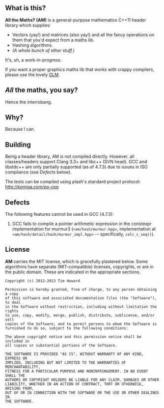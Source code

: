 
## What is this?

**All the Maths‽ (AM)** is a general-purpose mathematics C++11 header library
which supplies:

* Vectors (yay!) and matrices (also yay!) and all the fancy operations on them
  that you'd expect from a maths lib.
* Hashing algorithms.
* *(A whole bunch of other stuff.)*

It's, uh, a work-in-progress.

If you want a proper graphics maths lib that works with crappy compilers,
please use the lovely [GLM](http://glm.g-truc.net/).

## *All* the maths, you say?

Hence the interrobang.

## Why?

Because I can.

## Building

Being a header library, AM is not compiled directly. However, all
classes/headers support Clang 3.3+ and libc++ (SVN head). GCC and libstdc++
are only partially supported (as of 4.7.3) due to issues in ISO compliance
(see *Defects* below).

The tests can be compiled using plash's standard project protocol:
http://komiga.com/pp-cpp

## Defects

The following features cannot be used in GCC (4.7.3):

1. GCC fails to compile a pointer arithmetic expression in the constexpr
   implementation for murmur3 (`<am/hash/murmur.hpp>`, implementation at
   `<am/hash/detail/hash/murmur_impl.hpp>` -- specifically, `calc_c_seq()`).

## License

**AM** carries the MIT license, which is gracefully plastered below. Some
algorithms have separate (MIT-compatible) licenses, copyrights, or are in the
public domain. These are indicated in the appropriate sections.

```
Copyright (c) 2012-2013 Tim Howard

Permission is hereby granted, free of charge, to any person obtaining a copy
of this software and associated documentation files (the "Software"), to deal
in the Software without restriction, including without limitation the rights
to use, copy, modify, merge, publish, distribute, sublicense, and/or sell
copies of the Software, and to permit persons to whom the Software is
furnished to do so, subject to the following conditions:

The above copyright notice and this permission notice shall be included in
all copies or substantial portions of the Software.

THE SOFTWARE IS PROVIDED "AS IS", WITHOUT WARRANTY OF ANY KIND, EXPRESS OR
IMPLIED, INCLUDING BUT NOT LIMITED TO THE WARRANTIES OF MERCHANTABILITY,
FITNESS FOR A PARTICULAR PURPOSE AND NONINFRINGEMENT. IN NO EVENT SHALL THE
AUTHORS OR COPYRIGHT HOLDERS BE LIABLE FOR ANY CLAIM, DAMAGES OR OTHER
LIABILITY, WHETHER IN AN ACTION OF CONTRACT, TORT OR OTHERWISE, ARISING FROM,
OUT OF OR IN CONNECTION WITH THE SOFTWARE OR THE USE OR OTHER DEALINGS IN
THE SOFTWARE.
```
